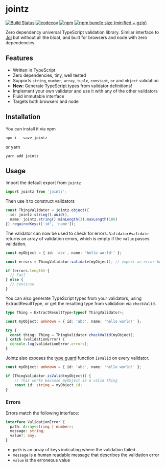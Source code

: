 # jointz
[![Build Status](https://travis-ci.org/moodysalem/jointz.svg?branch=master)](https://travis-ci.org/moodysalem/jointz)
[![codecov](https://codecov.io/gh/moodysalem/jointz/branch/master/graph/badge.svg)](https://codecov.io/gh/moodysalem/jointz)
[![npm](https://img.shields.io/npm/v/jointz.svg)](https://www.npmjs.com/package/jointz)
[![npm bundle size (minified + gzip)](https://img.shields.io/bundlephobia/minzip/jointz.svg)](https://bundlephobia.com/result?p=jointz)

Zero dependency universal TypeScript validation library. Similar interface to [Joi](https://github.com/hapijs/joi) but without all the bloat, and built for browsers and node with zero dependencies.

## Features

- Written in TypeScript
- Zero dependencies, tiny, well tested
- Supports `string`, `number`, `array`, `tuple`, `constant`, `or` and `object` validation
- **New:** Generate TypeScript types from validator definitions!
- Implement your own validator and use it with any of the other validators
- Fluid immutable interface
- Targets both browsers and node

## Installation

You can install it via npm

```
npm i --save jointz
```

or yarn

```
yarn add jointz
```

## Usage

Import the default export from `jointz`

```typescript
import jointz from 'jointz';
``` 

Then use it to construct validators

```typescript
const ThingValidator = jointz.object({
  id: jointz.string().uuid(),
  name: jointz.string().minLength(3).maxLength(100)
}).requiredKeys(['id', 'name']);
```

The validator can now be used to check for errors.
`Validator#validate` returns an array of validation errors,
which is empty if the `value` passes validation. 

```typescript
const myObject = { id: 'abc', name: 'hello world!' };

const errors = ThingValidator.validate(myObject); // expect an error because id is not a uuid

if (errors.length) {
  // Fail
} else {
  // Continue
}
```

You can also generate TypeScript types from your validators, using ExtractResultType, or get the resulting type
from validation via `checkValid`. 

```typescript
type Thing = ExtractResultType<typeof ThingValidator>;

const myObject: unknown = { id: 'abc', name: 'hello world!' };

try {
  const thing: Thing = ThingValidator.checkValid(myObject);
} catch (validationError) {
  console.log(validationError.errors);
}
```

Jointz also exposes the [type guard](https://www.typescriptlang.org/docs/handbook/advanced-types.html#type-guards-and-type-assertions)
function `isValid` on every validator.
 
```typescript
const myObject: unknown = { id: 'abc', name: 'hello world!' };

if (ThingValidator.isValid(myObject)) {
    // This works because myObject is a valid Thing
    const id: string = myObject.id;
}
```

### Errors

Errors match the following interface:

```typescript
interface ValidationError {
  path: Array<string | number>;
  message: string;
  value?: any;
}
```

- `path` is an array of keys indicating where the validation failed
- `message` is a human readable message that describes the validation error
- `value` is the erroneous value
